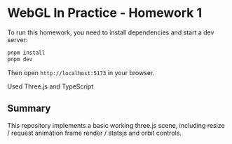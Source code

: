 # WebGL In Practice - Homework 1

To run this homework, you need to install dependencies and start a dev server:

```bash
pnpm install
pnpm dev
```

Then open `http://localhost:5173` in your browser.

Used Three.js and TypeScript

## Summary

This repository implements a basic working three.js scene, including resize / request animation frame render / statsjs and orbit controls.

